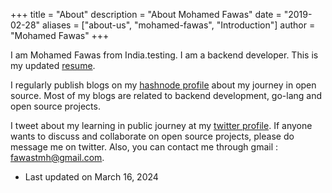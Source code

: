 +++
title = "About"
description = "About Mohamed Fawas"
date = "2019-02-28"
aliases = ["about-us", "mohamed-fawas", "Introduction"]
author = "Mohamed Fawas"
+++

I am Mohamed Fawas from India.testing. I am a backend developer. This is my updated [resume]().

I regularly publish blogs on my [hashnode profile]() about my journey in open source. Most of my blogs  are related to backend development, go-lang and open source projects.

I tweet about my learning in public journey at my [twitter profile](). If anyone wants to discuss and collaborate on open source projects, please do message me on twitter. Also, you can contact me through gmail : [fawastmh@gmail.com]().

- Last updated on March 16, 2024 

<!--
Kept the demo version under this, refer this in future if you need. mfawas- done - sep 11 , 2023


Written in Go, Hugo is an open source static site generator available under the [Apache Licence 2.0.](https://github.com/gohugoio/hugo/blob/master/LICENSE) Hugo supports TOML, YAML and JSON data file types, Markdown and HTML content files and uses shortcodes to add rich content. Other notable features are taxonomies, multilingual mode, image processing, custom output formats, HTML/CSS/JS minification and support for Sass SCSS workflows.

Hugo makes use of a variety of open source projects including:

- https://github.com/yuin/goldmark
- https://github.com/alecthomas/chroma
- https://github.com/muesli/smartcrop
- https://github.com/spf13/cobra
- https://github.com/spf13/viper

Hugo is ideal for blogs, corporate websites, creative portfolios, online magazines, single page applications or even a website with thousands of pages.

Hugo is for people who want to hand code their own website without worrying about setting up complicated runtimes, dependencies and databases.

Websites built with Hugo are extremely fast, secure and can be deployed anywhere including, AWS, GitHub Pages, Heroku, Netlify and any other hosting provider.

Learn more and contribute on [GitHub](https://github.com/gohugoio). -->
